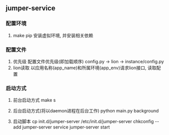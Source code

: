 ## jumper-service

### 配置环境
1. make pip
安装虚拟环境, 并安装相关依赖


### 配置文件
1. 优先级
配置文件优先级(即加载顺序)  config.py -> lion -> instance/config.py
2. lion读取
以应用名称(app_name)和所属环境(app_env)请求lion接口, 读取配置


### 启动方式
1. 前台启动方式
make s

2. 后台启动方式(将以daemon进程在后台工作)
python main.py background

3. 启动脚本
cp init.d/jumper-server /etc/init.d/jumper-server
chkconfig --add jumper-server
service jumper-server start
